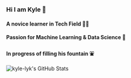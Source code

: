### Hi I am Kyle 👋
#### A novice learner in Tech Field 👨‍💻
#### Passion for Machine Learning & Data Science 🌱
#### In progress of filling his fountain ⛲

<img align="left" alt="kyle-lyk's GitHub Stats" src="https://github-readme-stats-git-master-kyle-lyk.vercel.app/api?username=kyle-lyk&theme=tokyonight&show_icons=true&hide_border=true" />


<!-- https://github-readme-stats-git-master-kyle-lyk.vercel.app/ -->

<!--
**kyle-lyk/kyle-lyk** is a ✨ _special_ ✨ repository because its `README.md` (this file) appears on your GitHub profile.

Here are some ideas to get you started:

- 🔭 I’m currently working on ...
- 🌱 I’m currently learning ...
- 👯 I’m looking to collaborate on ...
- 🤔 I’m looking for help with ...
- 💬 Ask me about ...
- 📫 How to reach me: ...
- 😄 Pronouns: ...
- ⚡ Fun fact: ...
- https://gist.github.com/rxaviers/7360908
-->
